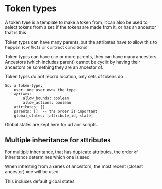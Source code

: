 # Token types

A token type is a template to make a token from, it can also be used to select tokens from a set, if the tokens are made from it, or has an ancestor that is this

Token types can have many parents, but the attributes have to allow this to happen (conflicts or contract conditions)

Token types can have one or more parents, they can have many ancestors.
Ancestors (which includes parent) cannot be cyclic by having their ancestors be something they are an ancestor of.

Token types do not record location, only sets of tokens do

    So: a token-type:
        user: one user owns the type
        options:
            allow_bounds: boolean
            allow_actions: boolean
        attributes: []
        parents: []  -- the order is important
        global_states: [attribute_id, state]



Global states are kept here for url and scripts.

## Multiple inheritance for attributes

For multiple inheritance, that has duplicate attributes, the order of inheritance determines which one is used 

When inheriting from a series of ancestors, the most recent (closest ancestor) one will be used

This includes default global states